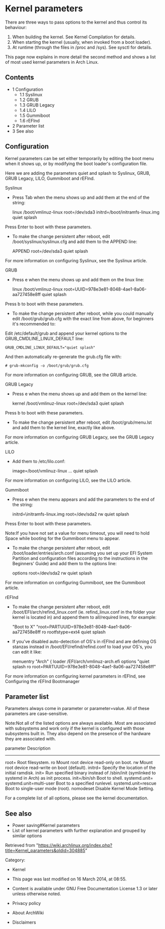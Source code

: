 Kernel parameters
=================

There are three ways to pass options to the kernel and thus control its
behaviour:

1.  When building the kernel. See Kernel Compilation for details.
2.  When starting the kernel (usually, when invoked from a boot loader).
3.  At runtime (through the files in /proc and /sys). See sysctl for
    details.

This page now explains in more detail the second method and shows a list
of most used kernel parameters in Arch Linux.

Contents
--------

-   1 Configuration
    -   1.1 Syslinux
    -   1.2 GRUB
    -   1.3 GRUB Legacy
    -   1.4 LILO
    -   1.5 Gummiboot
    -   1.6 rEFInd
-   2 Parameter list
-   3 See also

Configuration
-------------

Kernel parameters can be set either temporarily by editing the boot menu
when it shows up, or by modifying the boot loader's configuration file.

Here we are adding the parameters quiet and splash to Syslinux, GRUB,
GRUB Legacy, LILO, Gummiboot and rEFInd.

Syslinux

-   Press Tab when the menu shows up and add them at the end of the
    string:

    linux /boot/vmlinuz-linux root=/dev/sda3 initrd=/boot/initramfs-linux.img quiet splash

Press Enter to boot with these parameters.

-   To make the change persistent after reboot, edit
    /boot/syslinux/syslinux.cfg and add them to the APPEND line:

    APPEND root=/dev/sda3 quiet splash

For more information on configuring Syslinux, see the Syslinux article.

GRUB

-   Press e when the menu shows up and add them on the linux line:

    linux /boot/vmlinuz-linux root=UUID=978e3e81-8048-4ae1-8a06-aa727458e8ff quiet splash

Press b to boot with these parameters.

-   To make the change persistent after reboot, while you could manually
    edit /boot/grub/grub.cfg with the exact line from above, for
    beginners it's recommended to:

Edit /etc/default/grub and append your kernel options to the
GRUB_CMDLINE_LINUX_DEFAULT line:

    GRUB_CMDLINE_LINUX_DEFAULT="quiet splash"

And then automatically re-generate the grub.cfg file with:

    # grub-mkconfig -o /boot/grub/grub.cfg

For more information on configuring GRUB, see the GRUB article.

GRUB Legacy

-   Press e when the menu shows up and add them on the kernel line:

    kernel /boot/vmlinuz-linux root=/dev/sda3 quiet splash

Press b to boot with these parameters.

-   To make the change persistent after reboot, edit /boot/grub/menu.lst
    and add them to the kernel line, exactly like above.

For more information on configuring GRUB Legacy, see the GRUB Legacy
article.

LILO

-   Add them to /etc/lilo.conf:

    image=/boot/vmlinuz-linux
            ...
            quiet splash

For more information on configuring LILO, see the LILO article.

Gummiboot

-   Press e when the menu appears and add the parameters to the end of
    the string:

    initrd=\initramfs-linux.img root=/dev/sda2 rw quiet splash

Press Enter to boot with these parameters.

Note:If you have not set a value for menu timeout, you will need to hold
Space while booting for the Gummiboot menu to appear.

-   To make the change persistent after reboot, edit
    /boot/loader/entries/arch.conf (assuming you set up your EFI System
    Partition and configuration files according to the instructions in
    the Beginners' Guide) and add them to the options line:

    options root=/dev/sda2 rw quiet splash

For more information on configuring Gummiboot, see the Gummiboot
article.

rEFInd

-   To make the change persistent after reboot, edit
    /boot/EFI/arch/refind_linux.conf (ie. refind_linux.conf in the
    folder your kernel is located in) and append them to all/required
    lines, for example:

    "Boot to X"   "root=PARTUUID=978e3e81-8048-4ae1-8a06-aa727458e8ff ro rootfstype=ext4 quiet splash

-   If you've disabled auto-detection of OS's in rEFInd and are defining
    OS stanzas instead in /boot/EFI/refind/refind.conf to load your
    OS's, you can edit it like:

    menuentry "Arch" {
    	loader /EFI/arch/vmlinuz-arch.efi
    	options "quiet splash ro root=PARTUUID=978e3e81-8048-4ae1-8a06-aa727458e8ff"

For more information on configuring kernel parameters in rEFInd, see
Configuring the rEFInd Bootmanager

Parameter list
--------------

Parameters always come in parameter or parameter=value. All of these
parameters are case-sensitive.

Note:Not all of the listed options are always available. Most are
associated with subsystems and work only if the kernel is configured
with those subsystems built in. They also depend on the presence of the
hardware they are associated with.

  parameter                 Description
  ------------------------- --------------------------------------------------------------------------------------------
  root=                     Root filesystem.
  ro                        Mount root device read-only on boot.
  rw                        Mount root device read-write on boot (default).
  initrd=                   Specify the location of the initial ramdisk.
  init=                     Run specified binary instead of /sbin/init (symlinked to systemd in Arch) as init process.
  init=/bin/sh              Boot to shell.
  systemd.unit=             
  systemd.unit=multi-user   Boot to a specified runlevel.
  systemd.unit=rescue       Boot to single-user mode (root).
  nomodeset                 Disable Kernel Mode Setting.

For a complete list of all options, please see the kernel documentation.

See also
--------

-   Power saving#Kernel parameters
-   List of kernel parameters with further explanation and grouped by
    similar options

Retrieved from
"https://wiki.archlinux.org/index.php?title=Kernel_parameters&oldid=304885"

Category:

-   Kernel

-   This page was last modified on 16 March 2014, at 08:55.
-   Content is available under GNU Free Documentation License 1.3 or
    later unless otherwise noted.
-   Privacy policy
-   About ArchWiki
-   Disclaimers
